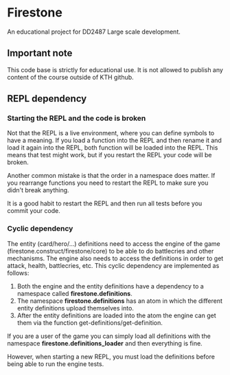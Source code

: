 # Firestone

An educational project for DD2487 Large scale development.

## Important note

This code base is strictly for educational use. It is not allowed to publish any content of the course outside of KTH github.

## REPL dependency

### Starting the REPL and the code is broken

Not that the REPL is a live environment, where you can define symbols to have a meaning. If you load a function into the REPL and then rename it and load it again into the REPL, both function will be loaded into the REPL. This means that test might work, but if you restart the REPL your code will be broken.

Another common mistake is that the order in a namespace does matter. If you rearrange functions you need to restart the REPL to make sure you didn't break anything.

It is a good habit to restart the REPL and then run all tests before you commit your code.

### Cyclic dependency

The entity (card/hero/...) definitions need to access the engine of the game (firestone.construct/firestone/core) to be able to do battlecries and other mechanisms.
The engine also needs to access the definitions in order to get attack, health, battlecries, etc.
This cyclic dependency are implemented as follows:
1. Both the engine and the entity definitions have a dependency to a namespace called **firestone.definitions**.
2. The namespace **firestone.definitions** has an atom in which the different entity definitions upload themselves into.
3. After the entity definitions are loaded into the atom the engine can get them via the function get-definitions/get-definition.

If you are a user of the game you can simply load all definitions with the namespace **firestone.definitions_loader** and then everything is fine.

However, when starting a new REPL, you must load the definitions before being able to run the engine tests.







 


 

